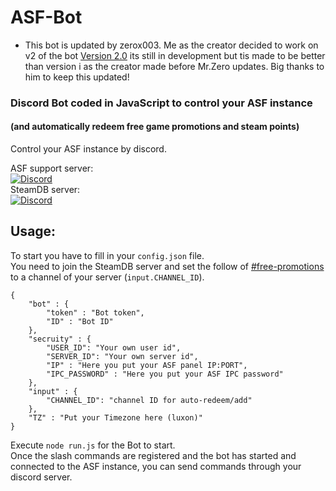 # ASF-Bot

- This bot is updated by zerox003. Me as the creator decided to work on v2 of the bot [Version 2.0](https://github.com/Dom-in/ASF-Bot/tree/v2) its still in development but tis made to be better than version i as the creator made before Mr.Zero updates. Big thanks to him to keep this updated!

### Discord Bot coded in JavaScript to control your ASF instance

#### (and automatically redeem free game promotions and steam points)

Control your ASF instance by discord.

ASF support server:<br>
[![Discord](https://img.shields.io/discord/267292556709068800.svg?label=Discord&logo=discord&cacheSeconds=3600)](https://discord.gg/hSQgt8j)<br>
SteamDB server:<br>
[![Discord](https://img.shields.io/discord/467730051622764565.svg?logo=discord&label=Discord&cacheSeconds=3600)](https://discord.com/channels/467730051622764565/845984309638463488)<br>

## Usage:

To start you have to fill in your `config.json` file.<br>
You need to join the SteamDB server and set the follow of [#free-promotions](https://discord.com/channels/467730051622764565/845984309638463488) to a channel of your server (`input.CHANNEL_ID`).

```
{
    "bot" : {
        "token" : "Bot token",
        "ID" : "Bot ID"
    },
    "secruity" : {
        "USER_ID": "Your own user id",
        "SERVER_ID": "Your own server id",
        "IP" : "Here you put your ASF panel IP:PORT",
        "IPC_PASSWORD" : "Here you put your ASF IPC password"
    },
    "input" : {
        "CHANNEL_ID": "channel ID for auto-redeem/add"
    },
    "TZ" : "Put your Timezone here (luxon)"
}
```

Execute `node run.js` for the Bot to start.<br>
Once the slash commands are registered and the bot has started and connected to the ASF instance, you can send commands through your discord server.
